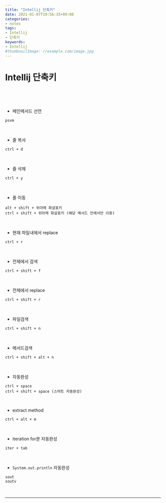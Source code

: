 ```yaml
---
title: "Intellij 단축키"
date: 2021-01-07T19:56:33+09:00
categories:
- notes
tags:
- Intellij
- 단축키
keywords:
- Intellij
#thumbnailImage: //example.com/image.jpg
---
```


<!--more-->
# Intellij 단축키

&nbsp;



&nbsp;

- 메인메서드 선언
 
```
psvm
```

&nbsp;

- 줄 복사
```
ctrl + d
```

&nbsp;

- 줄 삭제
```
ctrl + y
```

&nbsp;

- 줄 이동
```
alt + shift + 위아래 화살표키
ctrl + shift + 위아래 화살표키 (해당 메서드 안에서만 이동)
```

&nbsp;

- 현재 파일내에서 replace
```
ctrl + r
```

&nbsp;

- 전체에서 검색 
```
ctrl + shift + f
```

&nbsp;

- 전체에서 replace 
```
ctrl + shift + r
```

&nbsp;

- 파일검색
```
ctrl + shift + n
```

&nbsp;

- 메서드검색
```
ctrl + shift + alt + n
```

&nbsp;

- 자동완성
```
ctrl + space
ctrl + shift + space (스마트 자동완성)
```

&nbsp;

- extract method
```
ctrl + alt + m
```

&nbsp;

- iteration for문 자동완성
```
iter + tab
```

&nbsp;

- `System.out.println` 자동완성
```
sout
soutv
```

&nbsp;

-----